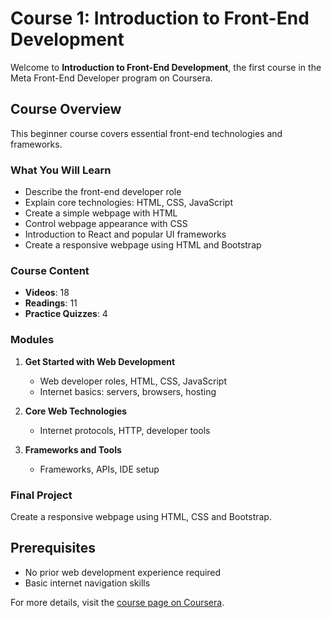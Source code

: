 # Course 1: Introduction to Front-End Development

Welcome to **Introduction to Front-End Development**, the first course in the Meta Front-End Developer program on Coursera.

## Course Overview

This beginner course covers essential front-end technologies and frameworks.

### What You Will Learn

- Describe the front-end developer role
- Explain core technologies: HTML, CSS, JavaScript
- Create a simple webpage with HTML
- Control webpage appearance with CSS
- Introduction to React and popular UI frameworks
- Create a responsive webpage using HTML and Bootstrap

### Course Content

- **Videos**: 18
- **Readings**: 11
- **Practice Quizzes**: 4

### Modules

1. **Get Started with Web Development**

   - Web developer roles, HTML, CSS, JavaScript
   - Internet basics: servers, browsers, hosting

2. **Core Web Technologies**

   - Internet protocols, HTTP, developer tools

3. **Frameworks and Tools**
   - Frameworks, APIs, IDE setup

### Final Project

Create a responsive webpage using HTML, CSS and Bootstrap.

## Prerequisites

- No prior web development experience required
- Basic internet navigation skills

For more details, visit the [course page on Coursera](https://www.coursera.org/learn/introduction-to-front-end-development).
